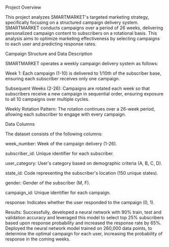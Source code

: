 Project Overview

This project analyzes SMARTMARKET's targeted marketing strategy, specifically focusing on a structured campaign delivery system. SMARTMARKET conducts campaigns over a period of 26 weeks, delivering personalized campaign content to subscribers on a rotational basis. This analysis aims to optimize marketing effectiveness by selecting campaigns to each user and predicting response rates.

Campaign Structure and Data Description

SMARTMARKET operates a weekly campaign delivery system as follows:

Week 1: Each campaign (1-10) is delivered to 1/10th of the subscriber base, ensuring each subscriber receives only one campaign.

Subsequent Weeks (2-26): Campaigns are rotated each week so that subscribers receive a new campaign in sequential order, ensuring exposure to all 10 campaigns over multiple cycles.

Weekly Rotation Pattern: The rotation continues over a 26-week period, allowing each subscriber to engage with every campaign.

Data Columns

The dataset consists of the following columns:

week_number: Week of the campaign delivery (1-26).

subscriber_id: Unique identifier for each subscriber.

user_category: User's category based on demographic criteria (A, B, C, D).

state_id: Code representing the subscriber's location (150 unique states).

gender: Gender of the subscriber (M, F).

campaign_id: Unique identifier for each campaign.

response: Indicates whether the user responded to the campaign (0, 1).

Results: Successfully, developed a neural network with 90% train, test and validation accuracy and leveraged this model to select top 25% subscribers based upon response probability and increased the response rate by 65%. Deployed the neural network model trained on 260,000 data points, to determine the optimal campaign for each user, increasing the probability of response in the coming weeks.
